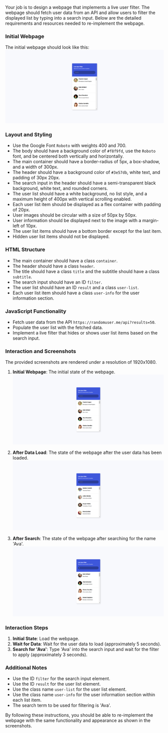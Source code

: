 
Your job is to design a webpage that implements a live user filter. The webpage should fetch user data from an API and allow users to filter the displayed list by typing into a search input. Below are the detailed requirements and resources needed to re-implement the webpage.

### Initial Webpage
The initial webpage should look like this:
![initial webpage](./_images/origin.png)

### Layout and Styling
- Use the Google Font `Roboto` with weights 400 and 700.
- The body should have a background color of `#f8f9fd`, use the `Roboto` font, and be centered both vertically and horizontally.
- The main container should have a border-radius of 5px, a box-shadow, and a width of 300px.
- The header should have a background color of `#3e57db`, white text, and padding of 30px 20px.
- The search input in the header should have a semi-transparent black background, white text, and rounded corners.
- The user list should have a white background, no list style, and a maximum height of 400px with vertical scrolling enabled.
- Each user list item should be displayed as a flex container with padding of 20px.
- User images should be circular with a size of 50px by 50px.
- User information should be displayed next to the image with a margin-left of 10px.
- The user list items should have a bottom border except for the last item.
- Hidden user list items should not be displayed.

### HTML Structure
- The main container should have a class `container`.
- The header should have a class `header`.
- The title should have a class `title` and the subtitle should have a class `subtitle`.
- The search input should have an ID `filter`.
- The user list should have an ID `result` and a class `user-list`.
- Each user list item should have a class `user-info` for the user information section.

### JavaScript Functionality
- Fetch user data from the API `https://randomuser.me/api?results=50`.
- Populate the user list with the fetched data.
- Implement a live filter that hides or shows user list items based on the search input.

### Interaction and Screenshots
The provided screenshots are rendered under a resolution of 1920x1080.

1. **Initial Webpage**: The initial state of the webpage.
   ![initial webpage](./_images/origin.png)

2. **After Data Load**: The state of the webpage after the user data has been loaded.
   ![after data load](./_images/after_data_load.png)

3. **After Search**: The state of the webpage after searching for the name 'Ava'.
   ![after search](./_images/after_search.png)

### Interaction Steps
1. **Initial State**: Load the webpage.
2. **Wait for Data**: Wait for the user data to load (approximately 5 seconds).
3. **Search for 'Ava'**: Type 'Ava' into the search input and wait for the filter to apply (approximately 3 seconds).

### Additional Notes
- Use the ID `filter` for the search input element.
- Use the ID `result` for the user list element.
- Use the class name `user-list` for the user list element.
- Use the class name `user-info` for the user information section within each list item.
- The search term to be used for filtering is 'Ava'.

By following these instructions, you should be able to re-implement the webpage with the same functionality and appearance as shown in the screenshots.
